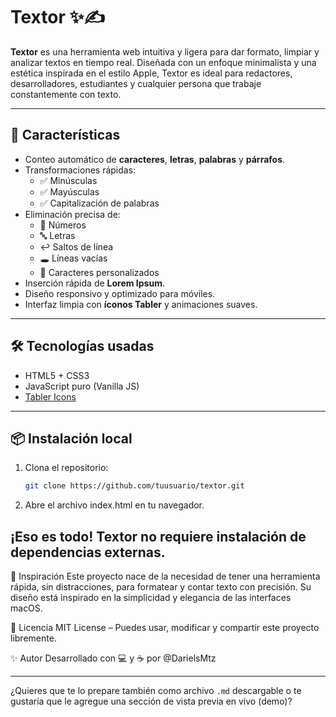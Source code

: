 # Textor ✨✍️

**Textor** es una herramienta web intuitiva y ligera para dar formato, limpiar y analizar textos en tiempo real. Diseñada con un enfoque minimalista y una estética inspirada en el estilo Apple, Textor es ideal para redactores, desarrolladores, estudiantes y cualquier persona que trabaje constantemente con texto.

---

## 🚀 Características

- Conteo automático de **caracteres**, **letras**, **palabras** y **párrafos**.
- Transformaciones rápidas:
  - ✅ Minúsculas
  - ✅ Mayúsculas
  - ✅ Capitalización de palabras
- Eliminación precisa de:
  - 🔢 Números
  - 🔤 Letras
  - ↩️ Saltos de línea
  - 🕳️ Líneas vacías
  - 🔡 Caracteres personalizados
- Inserción rápida de **Lorem Ipsum**.
- Diseño responsivo y optimizado para móviles.
- Interfaz limpia con **íconos Tabler** y animaciones suaves.

---

## 🛠️ Tecnologías usadas

- HTML5 + CSS3
- JavaScript puro (Vanilla JS)
- [Tabler Icons](https://tabler.io/icons)

---

## 📦 Instalación local

1. Clona el repositorio:
   ```bash
   git clone https://github.com/tuusuario/textor.git

2. Abre el archivo index.html en tu navegador.

## ¡Eso es todo! Textor no requiere instalación de dependencias externas.

🧠 Inspiración
Este proyecto nace de la necesidad de tener una herramienta rápida, sin distracciones, para formatear y contar texto con precisión. Su diseño está inspirado en la simplicidad y elegancia de las interfaces macOS.

📄 Licencia
MIT License – Puedes usar, modificar y compartir este proyecto libremente.

✨ Autor
Desarrollado con 💻 y ☕ por @DarielsMtz

---

¿Quieres que te lo prepare también como archivo `.md` descargable o te gustaría que le agregue una sección de vista previa en vivo (demo)?
